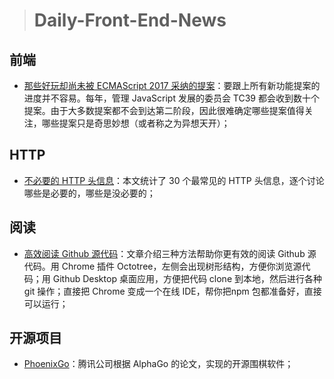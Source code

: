 
> # Daily-Front-End-News

## 前端

- [那些好玩却尚未被 ECMAScript 2017 采纳的提案](https://juejin.im/post/5ae920fd51882567127852e7)：要跟上所有新功能提案的进度并不容易。每年，管理 JavaScript 发展的委员会 TC39 都会收到数十个提案。由于大多数提案都不会到达第二阶段，因此很难确定哪些提案值得关注，哪些提案只是奇思妙想（或者称之为异想天开）；

## HTTP

- [不必要的 HTTP 头信息](https://www.fastly.com/blog/headers-we-dont-want)：本文统计了 30 个最常见的 HTTP 头信息，逐个讨论哪些是必要的，哪些是没必要的；

## 阅读

- [高效阅读 Github 源代码](https://zhuanlan.zhihu.com/p/35778751)：文章介绍三种方法帮助你更有效的阅读 Github 源代码。用 Chrome 插件 Octotree，左侧会出现树形结构，方便你浏览源代码；用 Github Desktop 桌面应用，方便把代码 clone 到本地，然后进行各种 git 操作；直接把 Chrome 变成一个在线 IDE，帮你把npm 包都准备好，直接可以运行；

## 开源项目

- [PhoenixGo](https://github.com/Tencent/PhoenixGo)：腾讯公司根据 AlphaGo 的论文，实现的开源围棋软件；